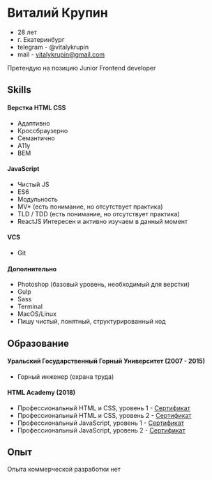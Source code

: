 # Виталий Крупин

- 28 лет
- г. Екатеринбург
- telegram - @vitalykrupin
- mail - vitalykrupin@gmail.com

Претендую на позицию Junior Frontend developer


## Skills

#### Верстка HTML CSS

- Адаптивно
- Кроссбраузерно
- Семантично
- A11y
- BEM

#### JavaScript

- Чистый JS
- ES6
- Модульность
- MV* (есть понимание, но отсутствует практика)
- TLD / TDD (есть понимание, но отсутствует практика)
- ReactJS Интересен и активно изучаем в данный момент

#### VCS

- Git

#### Дополнительно

- Photoshop (базовый уровень, необходимый для верстки)
- Gulp
- Sass
- Terminal
- MacOS/Linux
- Пишу чистый, понятный, структурированный код


## Образование

#### Уральский Государственный Горный Университет (2007 - 2015)

- Горный инженер (охрана труда)

#### HTML Academy (2018)

- Профессиональный HTML и CSS, уровень 1 - [Сертификат](https://assets.htmlacademy.ru/certificates/intensive/67/319049.pdf)
- Профессиональный HTML и CSS, уровень 2 - [Сертификат](https://assets.htmlacademy.ru/certificates/intensive/71/319049.pdf)
- Профессиональный JavaScript, уровень 1 - [Сертификат](https://assets.htmlacademy.ru/certificates/intensive/83/319049.pdf)
- Профессиональный JavaScript, уровень 2 - [Сертификат](https://assets.htmlacademy.ru/certificates/intensive/97/319049.pdf)


## Опыт

Опыта коммерческой разработки нет
